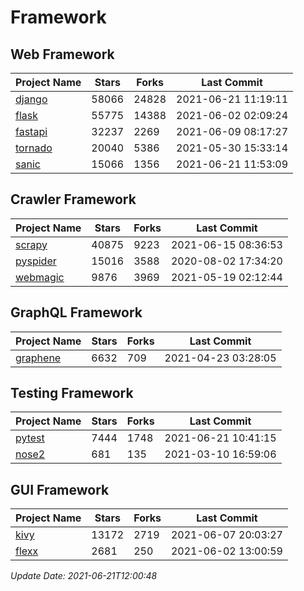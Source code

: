 # Framework

## Web Framework
| Project Name | Stars | Forks | Last Commit |
| ------------ | ----- | ----- | ----------- |
| [django](https://github.com/django/django) | 58066 | 24828 | 2021-06-21 11:19:11 |
| [flask](https://github.com/pallets/flask) | 55775 | 14388 | 2021-06-02 02:09:24 |
| [fastapi](https://github.com/tiangolo/fastapi) | 32237 | 2269 | 2021-06-09 08:17:27 |
| [tornado](https://github.com/tornadoweb/tornado) | 20040 | 5386 | 2021-05-30 15:33:14 |
| [sanic](https://github.com/sanic-org/sanic) | 15066 | 1356 | 2021-06-21 11:53:09 |

## Crawler Framework
| Project Name | Stars | Forks | Last Commit |
| ------------ | ----- | ----- | ----------- |
| [scrapy](https://github.com/scrapy/scrapy) | 40875 | 9223 | 2021-06-15 08:36:53 |
| [pyspider](https://github.com/binux/pyspider) | 15016 | 3588 | 2020-08-02 17:34:20 |
| [webmagic](https://github.com/code4craft/webmagic) | 9876 | 3969 | 2021-05-19 02:12:44 |

## GraphQL Framework
| Project Name | Stars | Forks | Last Commit |
| ------------ | ----- | ----- | ----------- |
| [graphene](https://github.com/graphql-python/graphene) | 6632 | 709 | 2021-04-23 03:28:05 |

## Testing Framework
| Project Name | Stars | Forks | Last Commit |
| ------------ | ----- | ----- | ----------- |
| [pytest](https://github.com/pytest-dev/pytest) | 7444 | 1748 | 2021-06-21 10:41:15 |
| [nose2](https://github.com/nose-devs/nose2) | 681 | 135 | 2021-03-10 16:59:06 |

## GUI Framework
| Project Name | Stars | Forks | Last Commit |
| ------------ | ----- | ----- | ----------- |
| [kivy](https://github.com/kivy/kivy) | 13172 | 2719 | 2021-06-07 20:03:27 |
| [flexx](https://github.com/flexxui/flexx) | 2681 | 250 | 2021-06-02 13:00:59 |

*Update Date: 2021-06-21T12:00:48*